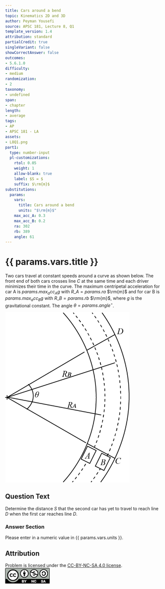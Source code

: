 ```yaml
---
title: Cars around a bend
topic: Kinematics 2D and 3D
author: Peyman Yousefi
source: APSC 181, Lecture 8, Q1
template_version: 1.4
attribution: standard
partialCredit: true
singleVariant: false
showCorrectAnswer: false
outcomes:
- 5.6.1.0
difficulty:
- medium
randomization:
- 2
taxonomy:
- undefined
span:
- chapter
length:
- average
tags:
- AP
- APSC 181 - LA
assets:
- L8Q1.png
part1:
  type: number-input
  pl-customizations:
    rtol: 0.05
    weight: 1
    allow-blank: true
    label: $S = $
    suffix: $\rm{m}$
substitutions:
  params:
    vars:
      title: Cars around a bend
      units: "$\rm{m}$"
    max_acc_A: 0.3
    max_acc_B: 0.2
    ra: 302
    rb: 389
    angle: 61
---
```

# {{ params.vars.title }}
Two cars travel at constant speeds around a curve as shown below.
The front end of both cars crosses line $C$ at the same time and each driver minimizes their time in the curve.
The maximum centripetal acceleration for car A is ${{params.max_acc_A}}g$ with $R\_{A} = {{params.ra}}$ $\rm{m}$ and for car B is ${{params.max_acc_B}}g$ with $R\_{B} = {{params.rb}}$ $\rm{m}$, where $g$ is the gravitational constant.
The angle $\theta = {{params.angle}}^{\circ}$.

<img src="L8Q1.png" width=400 alt="Two cars are on a curved road. The radius or curvature of the road for car A (R_A) is less than that of car B (R_B). Both cars start at radial line C. Radial line D, which is some distance in front of the cars, makes an angle (theta) with radial line C.">

## Question Text

Determine the distance $S$ that the second car has yet to travel to reach line $D$ when the first car reaches line $D$.

### Answer Section

Please enter in a numeric value in {{ params.vars.units }}.

## Attribution

Problem is licensed under the [CC-BY-NC-SA 4.0 license](https://creativecommons.org/licenses/by-nc-sa/4.0/).<br> ![The Creative Commons 4.0 license requiring attribution-BY, non-commercial-NC, and share-alike-SA license.](https://raw.githubusercontent.com/firasm/bits/master/by-nc-sa.png)
